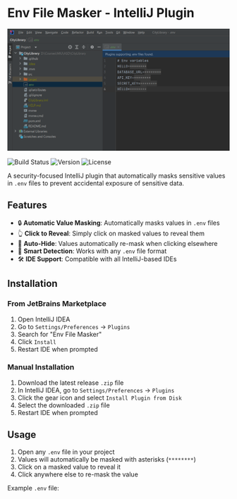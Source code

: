 # Env File Masker - IntelliJ Plugin

![ss](img/ss.png)


![Build Status](https://img.shields.io/badge/build-passing-brightgreen)
![Version](https://img.shields.io/badge/version-1.0.0-blue)
![License](https://img.shields.io/badge/license-MIT-green)


A security-focused IntelliJ plugin that automatically masks sensitive values in `.env` files to prevent accidental exposure of sensitive data.

## Features

- 🔒 **Automatic Value Masking**: Automatically masks values in `.env` files
- 👆 **Click to Reveal**: Simply click on masked values to reveal them
- 🔄 **Auto-Hide**: Values automatically re-mask when clicking elsewhere
- 🎯 **Smart Detection**: Works with any `.env` file format
- 🛠 **IDE Support**: Compatible with all IntelliJ-based IDEs

## Installation

### From JetBrains Marketplace
1. Open IntelliJ IDEA
2. Go to `Settings/Preferences` → `Plugins`
3. Search for "Env File Masker"
4. Click `Install`
5. Restart IDE when prompted

### Manual Installation
1. Download the latest release `.zip` file
2. In IntelliJ IDEA, go to `Settings/Preferences` → `Plugins`
3. Click the gear icon and select `Install Plugin from Disk`
4. Select the downloaded `.zip` file
5. Restart IDE when prompted

## Usage

1. Open any `.env` file in your project
2. Values will automatically be masked with asterisks (`********`)
3. Click on a masked value to reveal it
4. Click anywhere else to re-mask the value

Example `.env` file:
